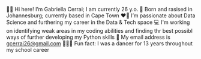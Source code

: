👋🏻 Hi here! I’m Gabriella Cerrai; I am currently 26 y.o. 
📍 Born and rasised in Johannesburg; currently based in Cape Town 
❤️‍🔥 I’m passionate about Data Science and furthering my career in the Data & Tech space
💻 I'm working on identifying weak areas in my coding abilities and finding thr best possibl ways of further developing my Python skills 
📩 My email address is gcerrai26@gmail.com
🤸🏻‍♂️ Fun fact: I was a dancer for 13 years throughout my school career 


<!---
GabriellaCerrai/GabriellaCerrai is a ✨ special ✨ repository because its `README.md` (this file) appears on your GitHub profile.
You can click the Preview link to take a look at your changes.
--->

